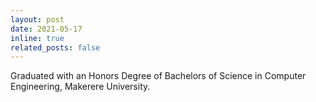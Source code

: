 ```yaml
---
layout: post
date: 2021-05-17
inline: true
related_posts: false
---
```


Graduated with an Honors Degree of Bachelors of Science in Computer Engineering, Makerere University.
